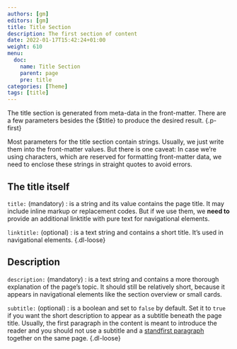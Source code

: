 ```yaml
---
authors: [gm]
editors: [gm]
title: Title Section
description: The first section of content 
date: 2022-01-17T15:42:24+01:00 
weight: 610
menu:
  doc:
    name: Title Section
    parent: page
    pre: title
categories: [Theme]
tags: [title]
---
```


The title section is generated from meta-data in the front-matter. There are a few parameters besides the {$title} to produce the desired result.
{.p-first}
<!--more-->

Most parameters for the title section contain strings. Usually, we just write them into the front-matter values. But there is one caveat: In case we’re using characters, which are reserved for formatting front-matter data, we need to enclose these strings in straight quotes to avoid errors.

## The title itself

`title:` (mandatory)
: is a string and its value contains the page title. It may include inline markup or replacement codes. But if we use them, we **need to** provide an additional linktitle with pure text for navigational elements.

`linktitle:` (optional)
: is a text string and contains a short title. It’s used in navigational elements.
{.dl-loose}

## Description

`description:` (mandatory)
: is a text string and contains a more thorough explanation of the page’s topic. It should still be relatively short, because it appears in navigational elements like the section overview or small cards.

`subtitle:` (optional)
: is a boolean and set to `false` by default. Set it to `true` if you want the short description to appear as a subtitle beneath the page title. Usually, the first paragraph in the content is meant to introduce the reader and you should not use a subtitle and a [standfirst paragraph](standfirst) together on the same page.
{.dl-loose}